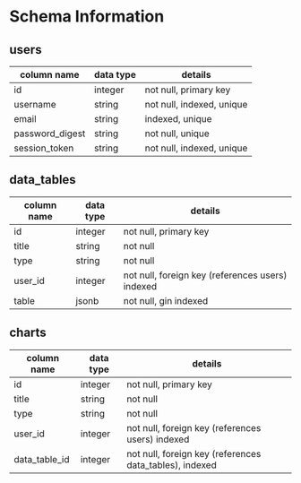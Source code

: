 # Schema Information

## users
column name     | data type | details
----------------|-----------|--------
id              | integer   | not null, primary key
username        | string    | not null, indexed, unique
email           | string    | indexed, unique
password_digest | string    | not null, unique
session_token   | string    | not null, indexed, unique

## data_tables
column name     | data type | details
----------------|-----------|--------
id              | integer   | not null, primary key
title           | string    | not null
type            | string    | not null
user_id         | integer   | not null, foreign key (references users) indexed
table           | jsonb     | not null, gin indexed

## charts
column name     | data type | details
----------------|-----------|--------
id              | integer   | not null, primary key
title           | string    | not null
type            | string    | not null
user_id         | integer   | not null, foreign key (references users) indexed
data_table_id   | integer   | not null, foreign key (references data_tables), indexed
